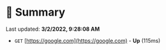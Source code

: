 # 📖 Summary
Last updated: **3/2/2022, 9:28:08 AM**

- `GET` [https://google.com](https://google.com) - **Up** (115ms)
